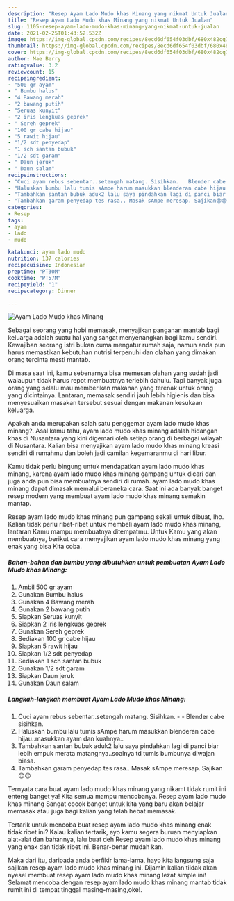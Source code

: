 ```yaml
---
description: "Resep Ayam Lado Mudo khas Minang yang nikmat Untuk Jualan"
title: "Resep Ayam Lado Mudo khas Minang yang nikmat Untuk Jualan"
slug: 1105-resep-ayam-lado-mudo-khas-minang-yang-nikmat-untuk-jualan
date: 2021-02-25T01:43:52.532Z
image: https://img-global.cpcdn.com/recipes/8ecd6df654f03dbf/680x482cq70/ayam-lado-mudo-khas-minang-foto-resep-utama.jpg
thumbnail: https://img-global.cpcdn.com/recipes/8ecd6df654f03dbf/680x482cq70/ayam-lado-mudo-khas-minang-foto-resep-utama.jpg
cover: https://img-global.cpcdn.com/recipes/8ecd6df654f03dbf/680x482cq70/ayam-lado-mudo-khas-minang-foto-resep-utama.jpg
author: Mae Berry
ratingvalue: 3.2
reviewcount: 15
recipeingredient:
- "500 gr ayam"
- " Bumbu halus"
- "4 Bawang merah"
- "2 bawang putih"
- "Seruas kunyit"
- "2 iris lengkuas geprek"
- " Sereh geprek"
- "100 gr cabe hijau"
- "5 rawit hijau"
- "1/2 sdt penyedap"
- "1 sch santan bubuk"
- "1/2 sdt garam"
- " Daun jeruk"
- " Daun salam"
recipeinstructions:
- "Cuci ayam rebus sebentar..setengah matang. Sisihkan.   Blender cabe sisihkan."
- "Haluskan bumbu lalu tumis sAmpe harum masukkan blenderan cabe hijau..masukkan ayam dan kuahnya.."
- "Tambahkan santan bubuk aduk2 lalu saya pindahkan lagi di panci biar lebih empuk merata matangnya..soalnya td tumis bumbunya diwajan biasa."
- "Tambahkan garam penyedap tes rasa.. Masak sAmpe meresap. Sajikan😍😍"
categories:
- Resep
tags:
- ayam
- lado
- mudo

katakunci: ayam lado mudo 
nutrition: 137 calories
recipecuisine: Indonesian
preptime: "PT30M"
cooktime: "PT57M"
recipeyield: "1"
recipecategory: Dinner

---
```



![Ayam Lado Mudo khas Minang](https://img-global.cpcdn.com/recipes/8ecd6df654f03dbf/680x482cq70/ayam-lado-mudo-khas-minang-foto-resep-utama.jpg)

Sebagai seorang yang hobi memasak, menyajikan panganan mantab bagi keluarga adalah suatu hal yang sangat menyenangkan bagi kamu sendiri. Kewajiban seorang istri bukan cuma mengatur rumah saja, namun anda pun harus memastikan kebutuhan nutrisi terpenuhi dan olahan yang dimakan orang tercinta mesti mantab.

Di masa  saat ini, kamu sebenarnya bisa memesan olahan yang sudah jadi walaupun tidak harus repot membuatnya terlebih dahulu. Tapi banyak juga orang yang selalu mau memberikan makanan yang terenak untuk orang yang dicintainya. Lantaran, memasak sendiri jauh lebih higienis dan bisa menyesuaikan masakan tersebut sesuai dengan makanan kesukaan keluarga. 



Apakah anda merupakan salah satu penggemar ayam lado mudo khas minang?. Asal kamu tahu, ayam lado mudo khas minang adalah hidangan khas di Nusantara yang kini digemari oleh setiap orang di berbagai wilayah di Nusantara. Kalian bisa menyajikan ayam lado mudo khas minang kreasi sendiri di rumahmu dan boleh jadi camilan kegemaranmu di hari libur.

Kamu tidak perlu bingung untuk mendapatkan ayam lado mudo khas minang, karena ayam lado mudo khas minang gampang untuk dicari dan juga anda pun bisa membuatnya sendiri di rumah. ayam lado mudo khas minang dapat dimasak memalui beraneka cara. Saat ini ada banyak banget resep modern yang membuat ayam lado mudo khas minang semakin mantap.

Resep ayam lado mudo khas minang pun gampang sekali untuk dibuat, lho. Kalian tidak perlu ribet-ribet untuk membeli ayam lado mudo khas minang, lantaran Kamu mampu membuatnya ditempatmu. Untuk Kamu yang akan membuatnya, berikut cara menyajikan ayam lado mudo khas minang yang enak yang bisa Kita coba.

<!--inarticleads1-->

##### Bahan-bahan dan bumbu yang dibutuhkan untuk pembuatan Ayam Lado Mudo khas Minang:

1. Ambil 500 gr ayam
1. Gunakan  Bumbu halus
1. Gunakan 4 Bawang merah
1. Gunakan 2 bawang putih
1. Siapkan Seruas kunyit
1. Siapkan 2 iris lengkuas geprek
1. Gunakan  Sereh geprek
1. Sediakan 100 gr cabe hijau
1. Siapkan 5 rawit hijau
1. Siapkan 1/2 sdt penyedap
1. Sediakan 1 sch santan bubuk
1. Gunakan 1/2 sdt garam
1. Siapkan  Daun jeruk
1. Gunakan  Daun salam




<!--inarticleads2-->

##### Langkah-langkah membuat Ayam Lado Mudo khas Minang:

1. Cuci ayam rebus sebentar..setengah matang. Sisihkan.  -  - Blender cabe sisihkan.
1. Haluskan bumbu lalu tumis sAmpe harum masukkan blenderan cabe hijau..masukkan ayam dan kuahnya..
1. Tambahkan santan bubuk aduk2 lalu saya pindahkan lagi di panci biar lebih empuk merata matangnya..soalnya td tumis bumbunya diwajan biasa.
1. Tambahkan garam penyedap tes rasa.. Masak sAmpe meresap. Sajikan😍😍




Ternyata cara buat ayam lado mudo khas minang yang nikamt tidak rumit ini enteng banget ya! Kita semua mampu mencobanya. Resep ayam lado mudo khas minang Sangat cocok banget untuk kita yang baru akan belajar memasak atau juga bagi kalian yang telah hebat memasak.

Tertarik untuk mencoba buat resep ayam lado mudo khas minang enak tidak ribet ini? Kalau kalian tertarik, ayo kamu segera buruan menyiapkan alat-alat dan bahannya, lalu buat deh Resep ayam lado mudo khas minang yang enak dan tidak ribet ini. Benar-benar mudah kan. 

Maka dari itu, daripada anda berfikir lama-lama, hayo kita langsung saja sajikan resep ayam lado mudo khas minang ini. Dijamin kalian tiidak akan nyesel membuat resep ayam lado mudo khas minang lezat simple ini! Selamat mencoba dengan resep ayam lado mudo khas minang mantab tidak rumit ini di tempat tinggal masing-masing,oke!.

